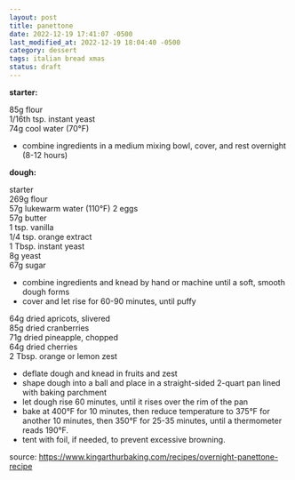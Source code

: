 ```yaml
---
layout: post
title: panettone
date: 2022-12-19 17:41:07 -0500
last_modified_at: 2022-12-19 18:04:40 -0500
category: dessert
tags: italian bread xmas
status: draft
---
```


**starter:**

85g flour  
1/16th tsp. instant yeast  
74g cool water (70°F)
* combine ingredients in a medium mixing bowl, cover, and rest overnight (8-12 hours)


**dough:**

starter  
269g flour  
57g lukewarm water (110°F)
2 eggs  
57g butter  
1 tsp. vanilla  
1/4 tsp. orange extract  
1 Tbsp. instant yeast  
8g yeast  
67g sugar  
* combine ingredients and knead by hand or machine until a soft, smooth dough forms
* cover and let rise for 60-90 minutes, until puffy

64g dried apricots, slivered  
85g dried cranberries  
71g dried pineapple, chopped  
64g dried cherries  
2 Tbsp. orange or lemon zest  
* deflate dough and knead in fruits and zest
* shape dough into a ball and place in a straight-sided 2-quart pan lined with
  baking parchment
* let dough rise 60 minutes, until it rises over the rim of the pan
* bake at 400°F for 10 minutes, then reduce temperature to 375°F for another 10
  minutes, then 350°F for 25-35 minutes, until a thermometer reads 190°F.
* tent with foil, if needed, to prevent excessive browning.

source: <https://www.kingarthurbaking.com/recipes/overnight-panettone-recipe>
